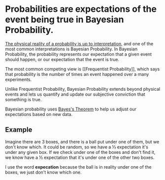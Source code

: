 # Probabilities are expectations of the event being true in Bayesian Probability.

[The physical reality of a probability is up to interpretation](2021-10-31%20Probability%20Interpretation.md), and one of the most common interpretations is Bayesian Probability. In Bayesian Probability, the probability represents our expectation that a given event should happen, or our expectation that the event is true. 

The most common competing view is [[Frequentist Probability]], which says that probability is the number of times an event happened over a many experiments.

Unlike Frequentist Probability, Bayesian Probability extends beyond physical events and lets us quantify and update our subjective conviction that something is true.

Bayesian probability uses [Bayes's Theorem](2021-10-31%20Bayes%20Theorem.md) to help us adjust our expectations based on new data. 

## Example
Imagine there are 3 boxes, and there is a ball put under one of them, but we don't know which. It could be random, so we have a  ⅓ expectation it's under any given box. If we check under one of the boxes and don't find it, we know have a ½ expectation that it's under one of the other two boxes.

I use the word **expecation** because the ball is in reality under one of the boxes, we just don't know which one.